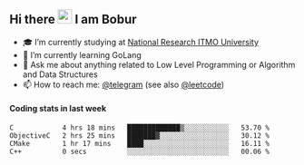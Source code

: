 ## Hi there <img src="https://media.giphy.com/media/hvRJCLFzcasrR4ia7z/giphy.gif" width="25px" height="25px"> I am Bobur

- :mortar_board: I’m currently studying at [National Research ITMO University](https://itmo.ru/)
- :seedling: I’m currently learning GoLang
- :speech_balloon: Ask me about anything related to Low Level Programming or Algorithm and Data Structures
- :mailbox: How to reach me: [@telegram](https://t.me/octoant) (see also [@leetcode](https://leetcode.com/octoant/))    

#### Coding stats in last week

<!--START_SECTION:waka-->

```text
C            4 hrs 18 mins   █████████████▒░░░░░░░░░░░   53.70 %
ObjectiveC   2 hrs 25 mins   ███████▓░░░░░░░░░░░░░░░░░   30.12 %
CMake        1 hr 17 mins    ████░░░░░░░░░░░░░░░░░░░░░   16.11 %
C++          0 secs          ░░░░░░░░░░░░░░░░░░░░░░░░░   00.06 %
```

<!--END_SECTION:waka-->
